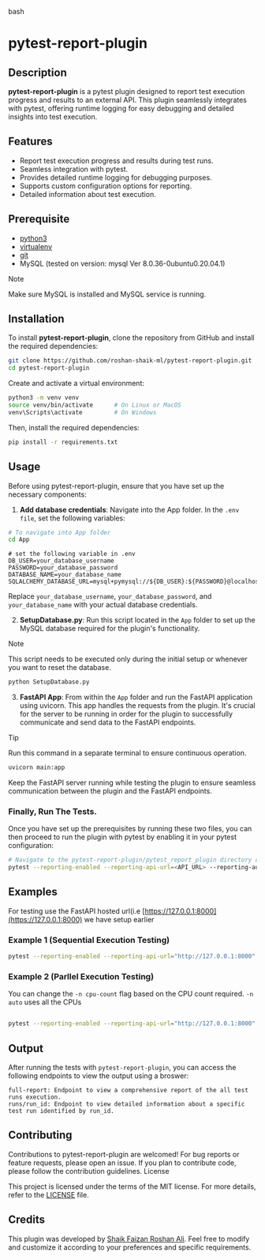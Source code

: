 bash

# pytest-report-plugin

## Description

**pytest-report-plugin** is a pytest plugin designed to report test execution progress and results to an external API. This plugin seamlessly integrates with pytest, offering runtime logging for easy debugging and detailed insights into test execution.

## Features

- Report test execution progress and results during test runs.
- Seamless integration with pytest.
- Provides detailed runtime logging for debugging purposes.
- Supports custom configuration options for reporting.
- Detailed information about test execution.

## Prerequisite
- [python3](https://www.python.org/downloads/)
- [virtualenv](https://pypi.org/project/virtualenv/)
- [git](https://git-scm.com/downloads)
- MySQL (tested on version: mysql  Ver 8.0.36-0ubuntu0.20.04.1)
> [!NOTE]
> Make sure MySQL is installed and MySQL service is running.

## Installation

To install **pytest-report-plugin**, clone the repository from GitHub and install the required dependencies:

```bash
git clone https://github.com/roshan-shaik-ml/pytest-report-plugin.git
cd pytest-report-plugin
```

Create and activate a virtual environment:

```bash
python3 -m venv venv
source venv/bin/activate      # On Linux or MacOS
venv\Scripts\activate         # On Windows
```
Then, install the required dependencies:

```bash
pip install -r requirements.txt
```
## Usage

Before using pytest-report-plugin, ensure that you have set up the necessary components:
1. **Add database credentials**: Navigate into the App folder. In the `.env file`, set the following variables:
```bash
# To navigate into App folder
cd App
```


```plaintext
# set the following variable in .env
DB_USER=your_database_username
PASSWORD=your_database_password
DATABASE_NAME=your_database_name
SQLALCHEMY_DATABASE_URL=mysql+pymysql://${DB_USER}:${PASSWORD}@localhost/${DATABASE_NAME}
```

Replace `your_database_username`, `your_database_password`, and `your_database_name` with your actual database credentials.


2. **SetupDatabase.py**: Run this script located in the `App` folder to set up the MySQL database required for the plugin's functionality.
> [!NOTE]
> This script needs to be executed only during the initial setup or whenever you want to reset the database.

```bash
python SetupDatabase.py
```

3. **FastAPI App**: From within the `App` folder and run the FastAPI application using uvicorn. This app handles the requests from the plugin. It's crucial for the server to be running in order for the plugin to successfully communicate and send data to the FastAPI endpoints.
> [!TIP]
> Run this command in a separate terminal to ensure continuous operation.

```bash
uvicorn main:app
```

Keep the FastAPI server running while testing the plugin to ensure seamless communication between the plugin and the FastAPI endpoints.

### Finally, Run The Tests.

Once you have set up the prerequisites by running these two files, you can then proceed to run the plugin with pytest by enabling it in your pytest configuration:
```bash
# Navigate to the pytest-report-plugin/pytest_report_plugin directory containing conftest.py, then execute pytest with reporting enabled
pytest --reporting-enabled --reporting-api-url=<API_URL> --reporting-auth-token=<AUTH_TOKEN>
```

## Examples
For testing use the FastAPI hosted url(i.e [https://127.0.0.1:8000](https://127.0.0.1:8000) we have setup earlier
### Example 1 (Sequential Execution Testing)

```bash 
pytest --reporting-enabled --reporting-api-url="http://127.0.0.1:8000" --reporting-auth-token="password"
```
### Example 2 (Parllel Execution Testing)
You can change the `-n cpu-count` flag based on the CPU count required. `-n auto` uses all the CPUs
```bash

pytest --reporting-enabled --reporting-api-url="http://127.0.0.1:8000" --reporting-auth-token="password" -n 3
```
## Output

After running the tests with `pytest-report-plugin`, you can access the following endpoints to view the output using a broswer:

    full-report: Endpoint to view a comprehensive report of the all test runs execution.
    runs/run_id: Endpoint to view detailed information about a specific test run identified by run_id.

## Contributing

Contributions to pytest-report-plugin are welcomed! For bug reports or feature requests, please open an issue. If you plan to contribute code, please follow the contribution guidelines.
License

This project is licensed under the terms of the MIT license. For more details, refer to the [LICENSE](https://github.com/roshan-shaik-ml/pytest-report-plugin/blob/main/LICENSE) file.

## Credits

This plugin was developed by [Shaik Faizan Roshan Ali](https://github.com/roshan-shaik-ml/). Feel free to modify and customize it according to your preferences and specific requirements.
